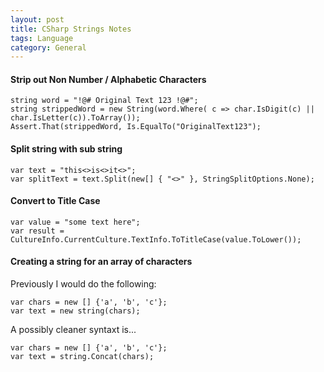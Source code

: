 ```yaml
---
layout: post
title: CSharp Strings Notes
tags: Language
category: General
---
```


#### Strip out Non Number / Alphabetic Characters ####

~~~
string word = "!@# Original Text 123 !@#";
string strippedWord = new String(word.Where( c => char.IsDigit(c) || char.IsLetter(c)).ToArray());
Assert.That(strippedWord, Is.EqualTo("OriginalText123");
~~~

#### Split string with sub string ####

~~~
var text = "this<>is<>it<>";
var splitText = text.Split(new[] { "<>" }, StringSplitOptions.None);
~~~

#### Convert to Title Case ####

~~~
var value = "some text here";
var result = CultureInfo.CurrentCulture.TextInfo.ToTitleCase(value.ToLower());
~~~

#### Creating a string for an array of characters ####

Previously I would do the following:

~~~
var chars = new [] {'a', 'b', 'c'};
var text = new string(chars);
~~~

A possibly cleaner syntaxt is...

~~~
var chars = new [] {'a', 'b', 'c'};
var text = string.Concat(chars);
~~~
